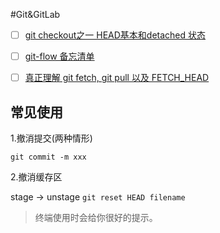 
#Git&GitLab

- [ ] [git checkout之一 HEAD基本和detached 状态](http://blog.csdn.net/csfreebird/article/details/7583363)
- [ ] [git-flow 备忘清单](http://danielkummer.github.io/git-flow-cheatsheet/index.zh_CN.html)
- [ ] [真正理解 git fetch, git pull 以及 FETCH_HEAD](https://ruby-china.org/topics/4768)



## 常见使用


1.撤消提交(两种情形) 

`
  git commit -m xxx
` 



2.撤消缓存区

stage -> unstage
`
git reset HEAD filename
`
> 终端使用时会给你很好的提示。


